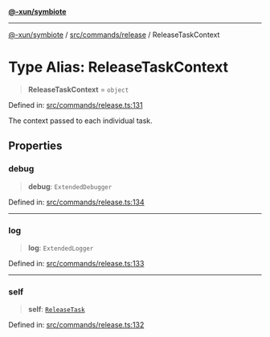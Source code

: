 [**@-xun/symbiote**](../../../../README.md)

***

[@-xun/symbiote](../../../../README.md) / [src/commands/release](../README.md) / ReleaseTaskContext

# Type Alias: ReleaseTaskContext

> **ReleaseTaskContext** = `object`

Defined in: [src/commands/release.ts:131](https://github.com/Xunnamius/symbiote/blob/14162458f85eafaca24a0ffc1c3f7cc0eb8b25d7/src/commands/release.ts#L131)

The context passed to each individual task.

## Properties

### debug

> **debug**: `ExtendedDebugger`

Defined in: [src/commands/release.ts:134](https://github.com/Xunnamius/symbiote/blob/14162458f85eafaca24a0ffc1c3f7cc0eb8b25d7/src/commands/release.ts#L134)

***

### log

> **log**: `ExtendedLogger`

Defined in: [src/commands/release.ts:133](https://github.com/Xunnamius/symbiote/blob/14162458f85eafaca24a0ffc1c3f7cc0eb8b25d7/src/commands/release.ts#L133)

***

### self

> **self**: [`ReleaseTask`](ReleaseTask.md)

Defined in: [src/commands/release.ts:132](https://github.com/Xunnamius/symbiote/blob/14162458f85eafaca24a0ffc1c3f7cc0eb8b25d7/src/commands/release.ts#L132)
